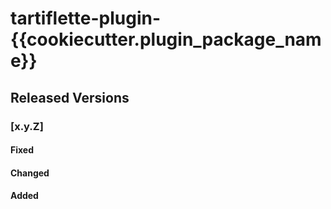 # tartiflette-plugin-{{cookiecutter.plugin_package_name}}

## Released Versions

### [x.y.Z]

#### Fixed

#### Changed

#### Added